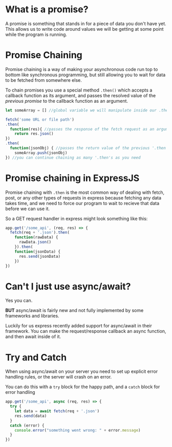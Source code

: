 
# What is a promise?

A promise is something that stands in for a piece of data you don't have yet. This allows us to write code around values we will be getting at some point while the program is running.

# Promise Chaining

Promise chaining is a way of making your asynchronous code run top to bottom like synchronous programming, but still allowing you to wait for data to be fetched from somewhere else.

To chain promises you use a special method `.then()` which accepts a callback function as its argument, and passes the resolved value of the *previous promise* to the callback function as an argument.

```js
let someArray = [] //global variable we will manipulate inside our .then

fetch('some URL or file path')
.then(
  function(res){ //passes the response of the fetch request as an argument
    return res.json()
})
.then(
  function(jsonObj) { //passes the return value of the previous '.then' as an argument
    someArray.push(jsonObj)
}) //you can continue chaining as many '.then's as you need
```

# Promise chaining in ExpressJS

Promise chaining with `.then` is the most common way of dealing with fetch, post, or any other types of requests in express because fetching any data takes time, and we need to force our program to wait to recieve that data before we can use it.

So a GET request handler in express might look something like this:

```js
app.get('/some_api', (req, res) => {
  fetch(req + '.json').then(
    function(rawData) {
      rawData.json()
    }).then(
    function(jsonData) {
      res.send(jsonData)
    })
})
```

# Can't I just use async/await?

Yes you can.

**BUT** async/await is fairly new and not fully implemented by some frameworks and libraries.

Luckily for us express recently added support for async/await in their framework. You can make the request/response callback an async function, and then await inside of it.

# Try and Catch

When using async/await on your server you need to set up explicit error handling rules, or the server will crash on an error.

You can do this with a `try` block for the happy path, and a `catch` block for error handling

```js
app.get('/some_api', async (req, res) => {
  try {
    let data = await fetch(req + '.json')
    res.send(data)
  }
  catch (error) {
    console.error("something went wrong: " + error.message)
  }
})
```
